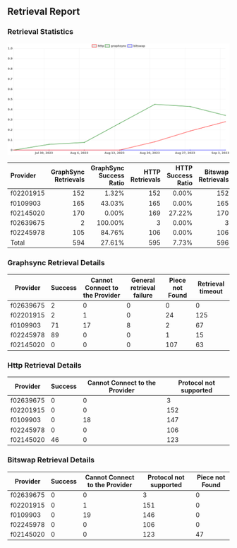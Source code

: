 ## Retrieval Report
### Retrieval Statistics
<img src="https://raw.githubusercontent.com/data-preservation-programs/filplus-checker-assets/main/filecoin-project/filecoin-plus-large-datasets/issues/1047/1693966108285.png"/>

| Provider  | GraphSync Retrievals | GraphSync Success Ratio | HTTP Retrievals | HTTP Success Ratio | Bitswap Retrievals | Bitswap Success Ratio |
| :-------- | -------------------: | ----------------------: | --------------: | -----------------: | -----------------: | --------------------: |
| f02201915 |                  152 |                   1.32% |             152 |              0.00% |                152 |                 0.00% |
| f0109903  |                  165 |                  43.03% |             165 |              0.00% |                165 |                 0.00% |
| f02145020 |                  170 |                   0.00% |             169 |             27.22% |                170 |                 0.00% |
| f02639675 |                    2 |                 100.00% |               3 |              0.00% |                  3 |                 0.00% |
| f02245978 |                  105 |                  84.76% |             106 |              0.00% |                106 |                 0.00% |
| Total     |                  594 |                  27.61% |             595 |              7.73% |                596 |                 0.00% |

### Graphsync Retrieval Details
| Provider  | Success | Cannot Connect to the Provider | General retrieval failure | Piece not Found | Retrieval timeout |
| --------- | ------- | ------------------------------ | ------------------------- | --------------- | ----------------- |
| f02639675 | 2       | 0                              | 0                         | 0               | 0                 |
| f02201915 | 2       | 1                              | 0                         | 24              | 125               |
| f0109903  | 71      | 17                             | 8                         | 2               | 67                |
| f02245978 | 89      | 0                              | 0                         | 1               | 15                |
| f02145020 | 0       | 0                              | 0                         | 107             | 63                |

### Http Retrieval Details
| Provider  | Success | Cannot Connect to the Provider | Protocol not supported |
| --------- | ------- | ------------------------------ | ---------------------- |
| f02639675 | 0       | 0                              | 3                      |
| f02201915 | 0       | 0                              | 152                    |
| f0109903  | 0       | 18                             | 147                    |
| f02245978 | 0       | 0                              | 106                    |
| f02145020 | 46      | 0                              | 123                    |

### Bitswap Retrieval Details
| Provider  | Success | Cannot Connect to the Provider | Protocol not supported | Piece not Found |
| --------- | ------- | ------------------------------ | ---------------------- | --------------- |
| f02639675 | 0       | 0                              | 3                      | 0               |
| f02201915 | 0       | 1                              | 151                    | 0               |
| f0109903  | 0       | 19                             | 146                    | 0               |
| f02245978 | 0       | 0                              | 106                    | 0               |
| f02145020 | 0       | 0                              | 123                    | 47              |

